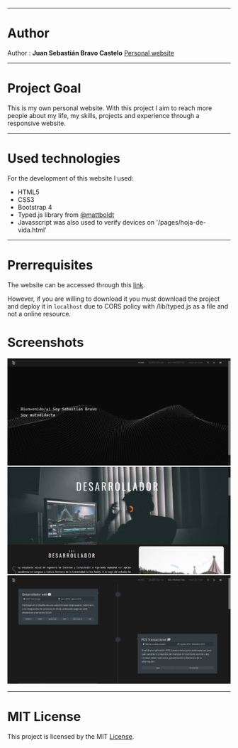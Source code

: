 ***
# Author
Author : **Juan Sebastián Bravo Castelo** 
[Personal website](https://jsbravo-sw.github.io/)
***

# Project Goal
This is my own personal website. With this project I aim to reach more people about my life, my skills, projects and experience through a responsive website.
*** 
# Used technologies
For the development of this website I used:
* HTML5
* CSS3
* Bootstrap 4
* Typed.js library from [@mattboldt](https://github.com/mattboldt)
* Javasscript was also used to verify devices on '/pages/hoja-de-vida.html'
***
# Prerrequisites
The website can be accessed through this [link](https://jsbravo-sw.github.io/).

However, if you are willing to download it you must download the project and deploy it in `localhost` due to CORS policy with /lib/typed.js as a file and not a online resource.


# Screenshots
![Screenshot1](https://raw.githubusercontent.com/jsbravo-sw/jsbravo-sw.github.io/master/assets/thumbnail/thumbnail.png)
![Screenshot2](https://raw.githubusercontent.com/jsbravo-sw/jsbravo-sw.github.io/master/assets/thumbnail/thumbnail2.png)
![Screenshot3](https://raw.githubusercontent.com/jsbravo-sw/jsbravo-sw.github.io/master/assets/thumbnail/thumbnail3.png)
***
# MIT License
This project is licensed by the MIT [License](LICENSE.md).
